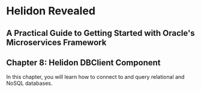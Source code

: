 # Helidon Revealed
## A Practical Guide to Getting Started with Oracle's Microservices Framework
## Chapter 8: Helidon DBClient Component

In this chapter, you will learn how to connect to and query relational and NoSQL databases.
